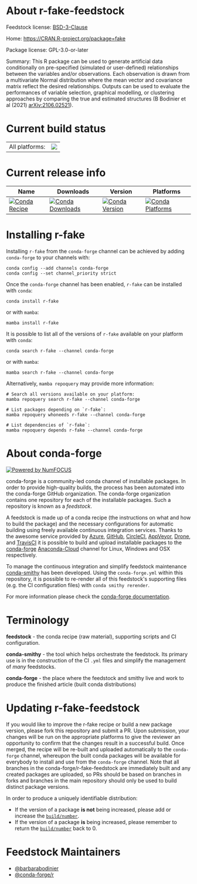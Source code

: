 About r-fake-feedstock
======================

Feedstock license: [BSD-3-Clause](https://github.com/conda-forge/r-fake-feedstock/blob/main/LICENSE.txt)

Home: https://CRAN.R-project.org/package=fake

Package license: GPL-3.0-or-later

Summary: This R package can be used to generate artificial data conditionally on pre-specified (simulated or user-defined) relationships between the variables and/or observations. Each observation is drawn from a multivariate Normal distribution where the mean vector and covariance matrix reflect the desired relationships. Outputs can be used to evaluate the performances of variable selection, graphical modelling, or clustering approaches by comparing the true and estimated structures (B Bodinier et al (2021) <arXiv:2106.02521>).

Current build status
====================


<table><tr><td>All platforms:</td>
    <td>
      <a href="https://dev.azure.com/conda-forge/feedstock-builds/_build/latest?definitionId=18861&branchName=main">
        <img src="https://dev.azure.com/conda-forge/feedstock-builds/_apis/build/status/r-fake-feedstock?branchName=main">
      </a>
    </td>
  </tr>
</table>

Current release info
====================

| Name | Downloads | Version | Platforms |
| --- | --- | --- | --- |
| [![Conda Recipe](https://img.shields.io/badge/recipe-r--fake-green.svg)](https://anaconda.org/conda-forge/r-fake) | [![Conda Downloads](https://img.shields.io/conda/dn/conda-forge/r-fake.svg)](https://anaconda.org/conda-forge/r-fake) | [![Conda Version](https://img.shields.io/conda/vn/conda-forge/r-fake.svg)](https://anaconda.org/conda-forge/r-fake) | [![Conda Platforms](https://img.shields.io/conda/pn/conda-forge/r-fake.svg)](https://anaconda.org/conda-forge/r-fake) |

Installing r-fake
=================

Installing `r-fake` from the `conda-forge` channel can be achieved by adding `conda-forge` to your channels with:

```
conda config --add channels conda-forge
conda config --set channel_priority strict
```

Once the `conda-forge` channel has been enabled, `r-fake` can be installed with `conda`:

```
conda install r-fake
```

or with `mamba`:

```
mamba install r-fake
```

It is possible to list all of the versions of `r-fake` available on your platform with `conda`:

```
conda search r-fake --channel conda-forge
```

or with `mamba`:

```
mamba search r-fake --channel conda-forge
```

Alternatively, `mamba repoquery` may provide more information:

```
# Search all versions available on your platform:
mamba repoquery search r-fake --channel conda-forge

# List packages depending on `r-fake`:
mamba repoquery whoneeds r-fake --channel conda-forge

# List dependencies of `r-fake`:
mamba repoquery depends r-fake --channel conda-forge
```


About conda-forge
=================

[![Powered by
NumFOCUS](https://img.shields.io/badge/powered%20by-NumFOCUS-orange.svg?style=flat&colorA=E1523D&colorB=007D8A)](https://numfocus.org)

conda-forge is a community-led conda channel of installable packages.
In order to provide high-quality builds, the process has been automated into the
conda-forge GitHub organization. The conda-forge organization contains one repository
for each of the installable packages. Such a repository is known as a *feedstock*.

A feedstock is made up of a conda recipe (the instructions on what and how to build
the package) and the necessary configurations for automatic building using freely
available continuous integration services. Thanks to the awesome service provided by
[Azure](https://azure.microsoft.com/en-us/services/devops/), [GitHub](https://github.com/),
[CircleCI](https://circleci.com/), [AppVeyor](https://www.appveyor.com/),
[Drone](https://cloud.drone.io/welcome), and [TravisCI](https://travis-ci.com/)
it is possible to build and upload installable packages to the
[conda-forge](https://anaconda.org/conda-forge) [Anaconda-Cloud](https://anaconda.org/)
channel for Linux, Windows and OSX respectively.

To manage the continuous integration and simplify feedstock maintenance
[conda-smithy](https://github.com/conda-forge/conda-smithy) has been developed.
Using the ``conda-forge.yml`` within this repository, it is possible to re-render all of
this feedstock's supporting files (e.g. the CI configuration files) with ``conda smithy rerender``.

For more information please check the [conda-forge documentation](https://conda-forge.org/docs/).

Terminology
===========

**feedstock** - the conda recipe (raw material), supporting scripts and CI configuration.

**conda-smithy** - the tool which helps orchestrate the feedstock.
                   Its primary use is in the construction of the CI ``.yml`` files
                   and simplify the management of *many* feedstocks.

**conda-forge** - the place where the feedstock and smithy live and work to
                  produce the finished article (built conda distributions)


Updating r-fake-feedstock
=========================

If you would like to improve the r-fake recipe or build a new
package version, please fork this repository and submit a PR. Upon submission,
your changes will be run on the appropriate platforms to give the reviewer an
opportunity to confirm that the changes result in a successful build. Once
merged, the recipe will be re-built and uploaded automatically to the
`conda-forge` channel, whereupon the built conda packages will be available for
everybody to install and use from the `conda-forge` channel.
Note that all branches in the conda-forge/r-fake-feedstock are
immediately built and any created packages are uploaded, so PRs should be based
on branches in forks and branches in the main repository should only be used to
build distinct package versions.

In order to produce a uniquely identifiable distribution:
 * If the version of a package **is not** being increased, please add or increase
   the [``build/number``](https://docs.conda.io/projects/conda-build/en/latest/resources/define-metadata.html#build-number-and-string).
 * If the version of a package **is** being increased, please remember to return
   the [``build/number``](https://docs.conda.io/projects/conda-build/en/latest/resources/define-metadata.html#build-number-and-string)
   back to 0.

Feedstock Maintainers
=====================

* [@barbarabodinier](https://github.com/barbarabodinier/)
* [@conda-forge/r](https://github.com/conda-forge/r/)

